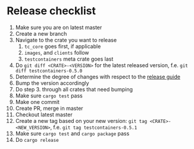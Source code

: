 # Release checklist

1. Make sure you are on latest master
2. Create a new branch
3. Navigate to the crate you want to release
    1. `tc_core` goes first, if applicable
    2. `images`, and `clients` follow
    3. `testcontainers` meta crate goes last
4. Do `git diff <CRATE>-<VERSION>` for the latest released version, f.e. `git diff testcontainers-0.5.0`
5. Determine the degree of changes with respect to the [release guide](./RELEASING.md)
6. Bump the version accordingly
7. Do step 3. through all crates that need bumping
8. Make sure `cargo test` pass
9. Make one commit
10. Create PR, merge in master
11. Checkout latest master
12. Create a new tag based on your new version: `git tag <CRATE>-<NEW_VERSION>`, f.e. `git tag testcontainers-0.5.1`
13. Make sure `cargo test` and `cargo package` pass
14. Do `cargo release`
